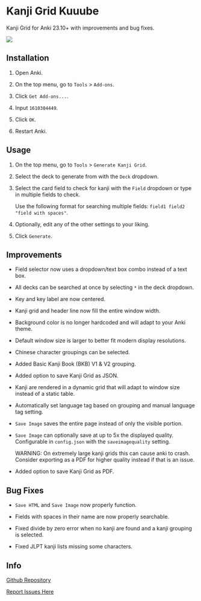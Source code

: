 # Kanji Grid Kuuube

Kanji Grid for Anki 23.10+ with improvements and bug fixes.

![](https://raw.githubusercontent.com/Kuuuube/kanjigrid/master/kanji_grid_banner.png)

## Installation

1. Open Anki.

2. On the top menu, go to `Tools` > `Add-ons`.

3. Click `Get Add-ons...`.

4. Input `1610304449`.

5. Click `OK`.

6. Restart Anki.

## Usage

1. On the top menu, go to `Tools` > `Generate Kanji Grid`.

2. Select the deck to generate from with the `Deck` dropdown.

3. Select the card field to check for kanji with the `Field` dropdown or type in multiple fields to check.

    Use the following format for searching multiple fields: `field1 field2 "field with spaces"`.

4. Optionally, edit any of the other settings to your liking.

4. Click `Generate`.

## Improvements

- Field selector now uses a dropdown/text box combo instead of a text box.

- All decks can be searched at once by selecting `*` in the deck dropdown.

- Key and key label are now centered.

- Kanji grid and header line now fill the entire window width.

- Background color is no longer hardcoded and will adapt to your Anki theme.

- Default window size is larger to better fit modern display resolutions.

- Chinese character groupings can be selected.

- Added Basic Kanji Book (BKB) V1 & V2 grouping.

- Added option to save Kanji Grid as JSON.

- Kanji are rendered in a dynamic grid that will adapt to window size instead of a static table.

- Automatically set language tag based on grouping and manual language tag setting.

- `Save Image` saves the entire page instead of only the visible portion.

- `Save Image` can optionally save at up to 5x the displayed quality. Configurable in `config.json` with the `saveimagequality` setting.

    WARNING: On extremely large kanji grids this can cause anki to crash. Consider exporting as a PDF for higher quality instead if that is an issue.

- Added option to save Kanji Grid as PDF.

## Bug Fixes

- `Save HTML` and `Save Image` now properly function.

- Fields with spaces in their name are now properly searchable.

- Fixed divide by zero error when no kanji are found and a kanji grouping is selected.

- Fixed JLPT kanji lists missing some characters.

## Info

[Github Repository](https://github.com/Kuuuube/kanjigrid)

[Report Issues Here](https://github.com/Kuuuube/kanjigrid/issues)
